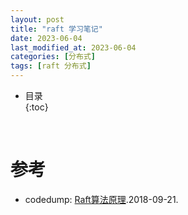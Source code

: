 ```yaml
---
layout: post
title: "raft 学习笔记"
date: 2023-06-04
last_modified_at: 2023-06-04
categories: [分布式]
tags: [raft 分布式]
---
```


* 目录  
{:toc}
<br/>  



# 参考
* codedump: [Raft算法原理](https://www.codedump.info/post/20180921-raft/).2018-09-21.